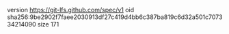 version https://git-lfs.github.com/spec/v1
oid sha256:9be2902f7faee2030913df27c419d4bb6c387ba819c6d32a501c707334214090
size 171
